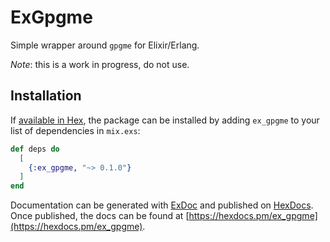 # ExGpgme

Simple wrapper around `gpgme` for Elixir/Erlang.

*Note*: this is a work in progress, do not use.

## Installation

If [available in Hex](https://hex.pm/docs/publish), the package can be installed
by adding `ex_gpgme` to your list of dependencies in `mix.exs`:

```elixir
def deps do
  [
    {:ex_gpgme, "~> 0.1.0"}
  ]
end
```

Documentation can be generated with [ExDoc](https://github.com/elixir-lang/ex_doc)
and published on [HexDocs](https://hexdocs.pm). Once published, the docs can
be found at [https://hexdocs.pm/ex_gpgme](https://hexdocs.pm/ex_gpgme).

